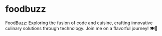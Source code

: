 # foodbuzz
FoodBuzz: Exploring the fusion of code and cuisine, crafting innovative culinary solutions through technology. Join me on a flavorful journey! 🍽️🚀
